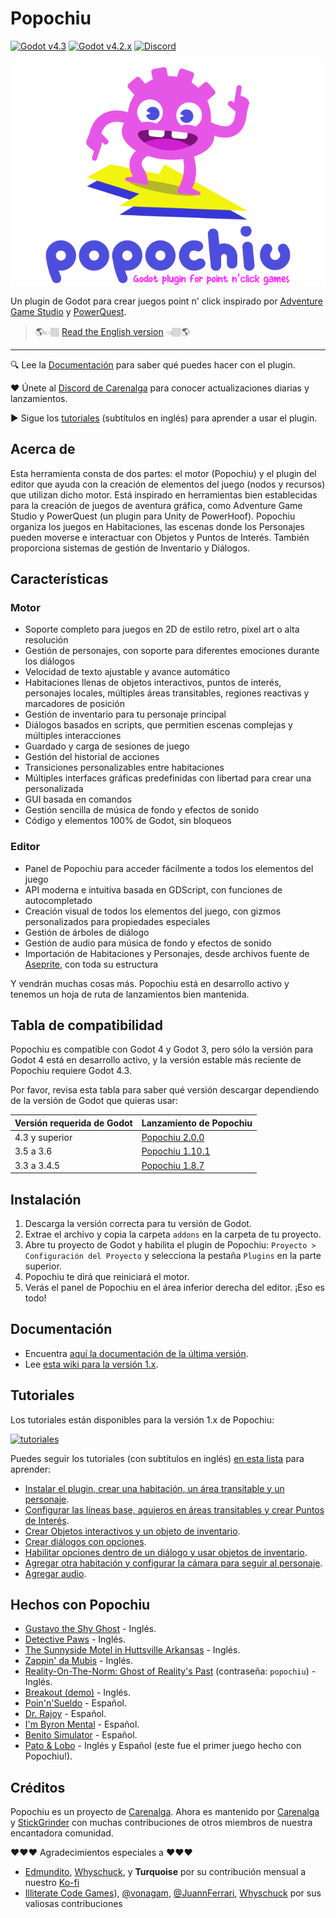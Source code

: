 # Popochiu

[![Godot v4.3](https://img.shields.io/badge/Godot-4.3-blue)](https://godotengine.org/download/archive/4.3-stable/) [![Godot v4.2.x](https://img.shields.io/badge/Godot-4.2.x-blue)](https://godotengine.org/download/archive/4.2.2-stable/) [![Discord](https://img.shields.io/discord/1128222869898416182?label=Discord&logo=discord&logoColor=ffffff&labelColor=5865F2&color=5865F2)](https://discord.gg/Frv8C9Ters)

![Imagen de portada](home_banner.png "Popochiu")

Un plugin de Godot para crear juegos point n' click inspirado por [Adventure Game Studio](https://www.adventuregamestudio.co.uk/) y [PowerQuest](https://powerhoof.itch.io/powerquest).

> 🌎👉🏽 [Read the English version](./README.md) 👈🏽🌎

---

🔍 Lee la [Documentación](https://carenalgas.github.io/popochiu/) para saber qué puedes hacer con el plugin.

❤️ Únete al [Discord de Carenalga](https://discord.gg/Frv8C9Ters) para conocer actualizaciones diarias y lanzamientos.

▶️ Sigue los [tutoriales](https://www.youtube.com/playlist?list=PLH0IOYEunrBDz6h4G3vujEmQUZs8vLjz8) (subtítulos en inglés) para aprender a usar el plugin.

## Acerca de

Esta herramienta consta de dos partes: el motor (Popochiu) y el plugin del editor que ayuda con la creación de elementos del juego (nodos y recursos) que utilizan dicho motor. Está inspirado en herramientas bien establecidas para la creación de juegos de aventura gráfica, como Adventure Game Studio y PowerQuest (un plugin para Unity de PowerHoof). Popochiu organiza los juegos en Habitaciones, las escenas donde los Personajes pueden moverse e interactuar con Objetos y Puntos de Interés. También proporciona sistemas de gestión de Inventario y Diálogos.

## Características

### Motor

* Soporte completo para juegos en 2D de estilo retro, pixel art o alta resolución
* Gestión de personajes, con soporte para diferentes emociones durante los diálogos
* Velocidad de texto ajustable y avance automático
* Habitaciones llenas de objetos interactivos, puntos de interés, personajes locales, múltiples áreas transitables, regiones reactivas y marcadores de posición
* Gestión de inventario para tu personaje principal
* Diálogos basados en scripts, que permitien escenas complejas y múltiples interacciones
* Guardado y carga de sesiones de juego
* Gestión del historial de acciones
* Transiciones personalizables entre habitaciones
* Múltiples interfaces gráficas predefinidas con libertad para crear una personalizada
* GUI basada en comandos
* Gestión sencilla de música de fondo y efectos de sonido
* Código y elementos 100% de Godot, sin bloqueos

### Editor

* Panel de Popochiu para acceder fácilmente a todos los elementos del juego
* API moderna e intuitiva basada en GDScript, con funciones de autocompletado
* Creación visual de todos los elementos del juego, con gizmos personalizados para propiedades especiales
* Gestión de árboles de diálogo
* Gestión de audio para música de fondo y efectos de sonido
* Importación de Habitaciones y Personajes, desde archivos fuente de [Aseprite](https://www.aseprite.org/), con toda su estructura

Y vendrán muchas cosas más. Popochiu está en desarrollo activo y tenemos un hoja de ruta de lanzamientos bien mantenida.

## Tabla de compatibilidad

Popochiu es compatible con Godot 4 y Godot 3, pero sólo la versión para Godot 4 está en desarrollo activo, y la versión estable más reciente de Popochiu requiere Godot 4.3.

Por favor, revisa esta tabla para saber qué versión descargar dependiendo de la versión de Godot que quieras usar:

| Versión requerida de Godot | Lanzamiento de Popochiu |
|---|---|
| 4.3 y superior | [Popochiu 2.0.0](https://github.com/carenalgas/popochiu/releases/download/v2.0.0/popochiu-v2.0.0.zip) |
| 3.5 a 3.6 | [Popochiu 1.10.1](https://github.com/carenalgas/popochiu/releases/download/v1.10.1/popochiu-v1.10.1.zip) |
| 3.3 a 3.4.5 | [Popochiu 1.8.7](https://github.com/carenalgas/popochiu/releases/download/v1.8.7/popochiu-v1.8.7.zip) |

## Instalación

1. Descarga la versión correcta para tu versión de Godot.
2. Extrae el archivo y copia la carpeta `addons` en la carpeta de tu proyecto.
3. Abre tu proyecto de Godot y habilita el plugin de Popochiu: `Proyecto > Configuración del Proyecto` y selecciona la pestaña `Plugins` en la parte superior.
4. Popochiu te dirá que reiniciará el motor.
5. Verás el panel de Popochiu en el área inferior derecha del editor. ¡Eso es todo!

## Documentación

* Encuentra [aquí la documentación de la última versión](https://carenalgas.github.io/popochiu/).
* Lee [esta wiki para la versión 1.x](https://github.com/carenalgas/popochiu/wiki).

## Tutoriales

Los tutoriales están disponibles para la versión 1.x de Popochiu:

[![tutoriales](https://github.com/carenalgas/popochiu/wiki/images/popochiu_tutorials_button-en.png "Tutorial en Video")](https://www.youtube.com/playlist?list=PLH0IOYEunrBDz6h4G3vujEmQUZs8vLjz8)

Puedes seguir los tutoriales (con subtítulos en inglés) [en esta lista](https://www.youtube.com/playlist?list=PLH0IOYEunrBDz6h4G3vujEmQUZs8vLjz8) para aprender:

* [Instalar el plugin, crear una habitación, un área transitable y un personaje](https://youtu.be/-N62S1DHbcs).
* [Configurar las líneas base, agujeros en áreas transitables y crear Puntos de Interés](https://youtu.be/5RbqbG3_0ak).
* [Crear Objetos interactivos y un objeto de inventario](https://youtu.be/_an0YF3Bd50).
* [Crear diálogos con opciones](https://youtu.be/Aql4wh2itF4).
* [Habilitar opciones dentro de un diálogo y usar objetos de inventario](https://youtu.be/Ad_YBG-_wYE).
* [Agregar otra habitación y configurar la cámara para seguir al personaje](https://youtu.be/YFEZaSty3aw).
* [Agregar audio](https://youtu.be/VF7V6BJmQVQ).

## Hechos con Popochiu

* [Gustavo the Shy Ghost](https://lexibobble.itch.io/gustavo-the-shy-ghost-project) - Inglés.
* [Detective Paws](https://benjatk.itch.io/detective-paws) - Inglés.
* [The Sunnyside Motel in Huttsville Arkansas](https://fgaha56.itch.io/the-sunnyside-motel-in-huttsville-arkansas) - Inglés.
* [Zappin' da Mubis](https://carenalga.itch.io/zappin-da-mubis) - Inglés.
* [Reality-On-The-Norm: Ghost of Reality's Past](https://edmundito.itch.io/ron-ghost) (contraseña: `popochiu`) - Inglés.
* [Breakout (demo)](https://rockyrococo.itch.io/breakout-demo) - Inglés.
* [Poin'n'Sueldo](https://matata-exe.itch.io/pointnsueldo) - Español.
* [Dr. Rajoy](https://guldann.itch.io/dr-rajoy) - Español.
* [I'm Byron Mental](https://leocantus23.itch.io/im-byron-mental-colombia) - Español.
* [Benito Simulator](https://panconqueso94.itch.io/benito-simulator) - Español.
* [Pato & Lobo](https://perroviejo.itch.io/patolobo) - Inglés y Español (este fue el primer juego hecho con Popochiu!).

## Créditos

Popochiu es un proyecto de [Carenalga](https://carenalga.itch.io).
Ahora es mantenido por [Carenalga](https://carenalga.itch.io) y [StickGrinder](https://twitter.com/StickGrinder) con muchas contribuciones de otros miembros de nuestra encantadora comunidad.

:heart::heart::heart: Agradecimientos especiales a :heart::heart::heart:

* [Edmundito](https://github.com/edmundito), [Whyschuck](https://github.com/Whyshchuck), y **Turquoise** por su contribución mensual a nuestro [Ko-fi](https://ko-fi.com/carenalga)
* [Illiterate Code Games](https://illiteratecodegames.itch.io)), [@vonagam](https://github.com/vonagam), [@JuannFerrari](https://github.com/JuannFerrari), [Whyschuck](https://github.com/Whyshchuck) por sus valiosas contribuciones
